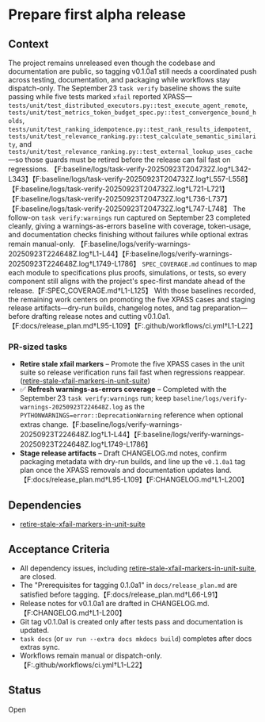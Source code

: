 # Prepare first alpha release

## Context

The project remains unreleased even though the codebase and documentation are
public, so tagging v0.1.0a1 still needs a coordinated push across testing,
documentation, and packaging while workflows stay dispatch-only.
The September 23 `task verify` baseline shows the suite passing while five
tests marked `xfail` reported XPASS—`tests/unit/test_distributed_executors.py::test_execute_agent_remote`,
`tests/unit/test_metrics_token_budget_spec.py::test_convergence_bound_holds`,
`tests/unit/test_ranking_idempotence.py::test_rank_results_idempotent`,
`tests/unit/test_relevance_ranking.py::test_calculate_semantic_similarity`, and
`tests/unit/test_relevance_ranking.py::test_external_lookup_uses_cache`—so those
guards must be retired before the release can fail fast on regressions.
【F:baseline/logs/task-verify-20250923T204732Z.log†L342-L343】【F:baseline/logs/task-verify-20250923T204732Z.log†L557-L558】
【F:baseline/logs/task-verify-20250923T204732Z.log†L721-L721】【F:baseline/logs/task-verify-20250923T204732Z.log†L736-L737】
【F:baseline/logs/task-verify-20250923T204732Z.log†L747-L748】 The follow-on
`task verify:warnings` run captured on September 23 completed cleanly, giving a
warnings-as-errors baseline with coverage, token-usage, and documentation checks
finishing without failures while optional extras remain manual-only.
【F:baseline/logs/verify-warnings-20250923T224648Z.log†L1-L44】【F:baseline/logs/verify-warnings-20250923T224648Z.log†L1749-L1786】
`SPEC_COVERAGE.md` continues to map each module to specifications plus proofs,
simulations, or tests, so every component still aligns with the project's
spec-first mandate ahead of the release.【F:SPEC_COVERAGE.md†L1-L125】 With those
baselines recorded, the remaining work centers on promoting the five XPASS cases
and staging release artifacts—dry-run builds, changelog notes, and tag
preparation—before drafting release notes and cutting v0.1.0a1.
【F:docs/release_plan.md†L95-L109】【F:.github/workflows/ci.yml†L1-L22】

### PR-sized tasks

- **Retire stale xfail markers** – Promote the five XPASS cases in the unit
  suite so release verification runs fail fast when regressions reappear.
  ([retire-stale-xfail-markers-in-unit-suite](retire-stale-xfail-markers-in-unit-suite.md))
- ✅ **Refresh warnings-as-errors coverage** – Completed with the September 23
  `task verify:warnings` run; keep
  `baseline/logs/verify-warnings-20250923T224648Z.log` as the
  `PYTHONWARNINGS=error::DeprecationWarning` reference when optional extras
  change.【F:baseline/logs/verify-warnings-20250923T224648Z.log†L1-L44】【F:baseline/logs/verify-warnings-20250923T224648Z.log†L1749-L1786】
- **Stage release artifacts** – Draft CHANGELOG.md notes, confirm packaging
  metadata with dry-run builds, and line up the `v0.1.0a1` tag plan once the
  XPASS removals and documentation updates land.【F:docs/release_plan.md†L95-L109】【F:CHANGELOG.md†L1-L200】

## Dependencies

- [retire-stale-xfail-markers-in-unit-suite](retire-stale-xfail-markers-in-unit-suite.md)

## Acceptance Criteria
- All dependency issues, including
  [retire-stale-xfail-markers-in-unit-suite](retire-stale-xfail-markers-in-unit-suite.md),
  are closed.
- The "Prerequisites for tagging 0.1.0a1" in `docs/release_plan.md` are
  satisfied before tagging.【F:docs/release_plan.md†L66-L91】
- Release notes for v0.1.0a1 are drafted in CHANGELOG.md.【F:CHANGELOG.md†L1-L200】
- Git tag v0.1.0a1 is created only after tests pass and documentation is
  updated.
- `task docs` (or `uv run --extra docs mkdocs build`) completes after docs
  extras sync.
- Workflows remain manual or dispatch-only.【F:.github/workflows/ci.yml†L1-L22】

## Status
Open
